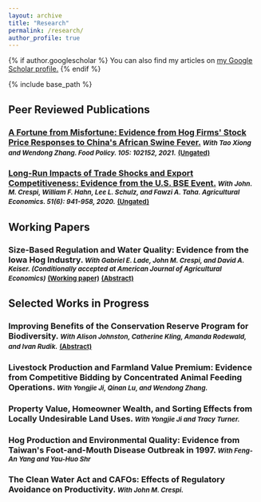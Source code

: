 ```yaml
---
layout: archive
title: "Research"
permalink: /research/
author_profile: true
---
```


{% if author.googlescholar %}
  You can also find my articles on <u><a href="{{author.googlescholar}}">my Google Scholar profile</a>.</u>
{% endif %}

{% include base_path %}
<!---

{% for post in site.publications reversed %}
  {% include archive-single.html %}
{% endfor %}
--->

## Peer Reviewed Publications

### [A Fortune from Misfortune: Evidence from Hog Firms' Stock Price Responses to China's African Swine Fever.](https://doi.org/10.1016/j.foodpol.2021.102150) *<font size="2">With Tao Xiong and Wendong Zhang. Food Policy. 105: 102152, 2021.</font>* [<font size="2">(Ungated)</font>](https://www.card.iastate.edu/products/publications/synopsis/?p=1304)

### [Long-Run Impacts of Trade Shocks and Export Competitiveness: Evidence from the U.S. BSE Event.](https://doi.org/10.1111/agec.12602) *<font size="2">With John. M. Crespi, William F. Hahn, Lee L. Schulz, and Fawzi A. Taha. Agricultural Economics. 51(6): 941-958, 2020.</font>* [<font size="2">(Ungated)</font>](https://www.card.iastate.edu/products/publications/pdf/19wp594.pdf)


## Working Papers

### Size-Based Regulation and Water Quality: Evidence from the Iowa Hog Industry. *<font size="2">With Gabriel E. Lade, John M. Crespi, and David A. Keiser. (Conditionally accepted at American Journal of Agricultural Economics)</font>* [<font size="2">(Working paper)</font>](https://www.dropbox.com/scl/fi/zpw6iu5no0pnr3kdztdhw/CAFO_CWA_110124.pdf?rlkey=rdvy8xh2o98cq4n1s9yyhzqfh&dl=0) [<font size="2">(Abstract)</font>](cafo_cwa_water)

## Selected Works in Progress

### Improving Benefits of the Conservation Reserve Program for Biodiversity. *<font size="2">With Alison Johnston, Catherine Kling, Amanda Rodewald, and Ivan Rudik.</font>* [<font size="2">(Abstract)</font>](crp_birds)

### Livestock Production and Farmland Value Premium: Evidence from Competitive Bidding by Concentrated Animal Feeding Operations. *<font size="2">With Yongjie Ji, Qinan Lu, and Wendong Zhang.</font>*

### Property Value, Homeowner Wealth, and Sorting Effects from Locally Undesirable Land Uses. *<font size="2">With Yongjie Ji and Tracy Turner.</font>*

### Hog Production and Environmental Quality: Evidence from Taiwan's Foot-and-Mouth Disease Outbreak in 1997. *<font size="2">With Feng-An Yang and Yau-Huo Shr</font>*

### The Clean Water Act and CAFOs: Effects of Regulatory Avoidance on Productivity. *<font size="2">With John M. Crespi.</font>*

